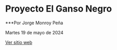 # Proyecto El Ganso Negro

***Por Jorge Monroy Peña

Martes 19 de mayo de 2024


<a href="https://chinossmp.github.io/ganso_negro_2024/"
target="_blank">Ver sitio web</a>